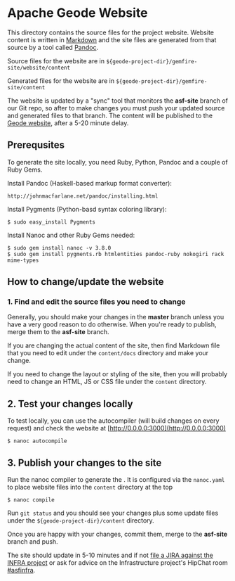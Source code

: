# Apache Geode Website

This directory contains the source files for the project website. Website content is written in [Markdown](https://help.github.com/articles/markdown-basics) and the site files are generated from that source by a tool called [Pandoc](http://johnmacfarlane.net/pandoc).

Source files for the website are in ``${geode-project-dir}/gemfire-site/website/content``

Generated files for the website are in ``${geode-project-dir}/gemfire-site/content``

The website is updated by a "sync" tool that monitors the __asf-site__ branch of our Git repo, so after to make changes you must push your updated source and generated files to that branch. The content will be published to the [Geode website](http://geode.incubator.apache.org), after a 5-20 minute delay.

## Prerequsites

To generate the site locally, you need Ruby, Python, Pandoc and a couple of Ruby Gems.

Install Pandoc (Haskell-based markup format converter):

    http://johnmacfarlane.net/pandoc/installing.html

Install Pygments (Python-basd syntax coloring library):

    $ sudo easy_install Pygments

Install Nanoc and other Ruby Gems needed:

    $ sudo gem install nanoc -v 3.8.0
    $ sudo gem install pygments.rb htmlentities pandoc-ruby nokogiri rack mime-types

## How to change/update the website

### 1. Find and edit the source files you need to change

Generally, you should make your changes in the __master__ branch unless you have a very good reason to do otherwise. When you're ready to publish, merge them to the __asf-site__ branch.

If you are changing the actual content of the site, then find Markdown file that you need to edit under the ``content/docs`` directory and make your change.

If you need to change the layout or styling of the site, then you will probably need to change an HTML, JS or CSS file under the ``content`` directory.

## 2. Test your changes locally

To test locally, you can use the autocompiler (will build changes on every request) and check the website at [http://0.0.0.0:3000](http://0.0.0.0:3000)

    $ nanoc autocompile

## 3. Publish your changes to the site    

Run the nanoc compiler to generate the . It is configured via the ``nanoc.yaml`` to place website files into the ``content`` directory at the top

    $ nanoc compile

Run ``git status`` and you should see your changes plus some update files under the ``${geode-project-dir}/content`` directory.

Once you are happy with your changes, commit them, merge to the __asf-site__ branch and push.

The site should update in 5-10 minutes and if not [file a JIRA against the INFRA project](https://issues.apache.org/jira/browse/INFRA) or ask for advice on the Infrastructure project's HipChat room [#asfinfra](https://www.hipchat.com/g4P84gemn).
